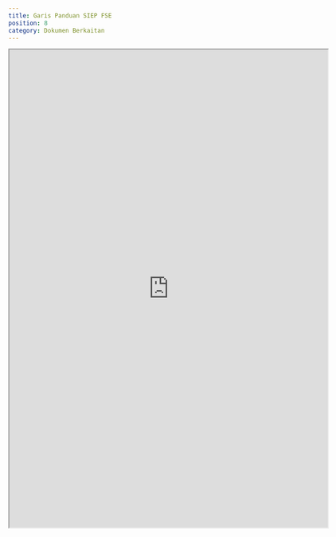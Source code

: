 ```yaml
---
title: Garis Panduan SIEP FSE
position: 8
category: Dokumen Berkaitan
---
```

<iframe src="https://drive.google.com/file/d/1aLe6J7SrVhMFJy-mYSsyn-bTJRv5OlhJ/preview" width="640" height="960"></iframe>